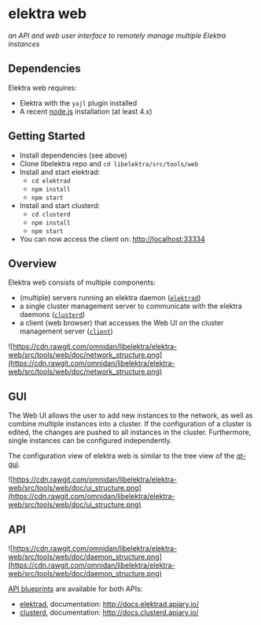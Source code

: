 # elektra web

_an API and web user interface to remotely manage multiple Elektra instances_


## Dependencies

Elektra web requires:

 * Elektra with the `yajl` plugin installed
 * A recent [node.js](https://nodejs.org/en/) installation (at least 4.x)


## Getting Started

 * Install dependencies (see above)
 * Clone libelektra repo and `cd libelektra/src/tools/web`
 * Install and start elektrad:
   * `cd elektrad`
   * `npm install`
   * `npm start`
 * Install and start clusterd:
   * `cd clusterd`
   * `npm install`
   * `npm start`
 * You can now access the client on: [http://localhost:33334](http://localhost:33334)


## Overview

Elektra web consists of multiple components:

 * (multiple) servers running an elektra daemon ([`elektrad`](elektrad/))
 * a single cluster management server to communicate with the elektra daemons ([`clusterd`](clusterd/))
 * a client (web browser) that accesses the Web UI on the cluster management server ([`client`](client/))

![https://cdn.rawgit.com/omnidan/libelektra/elektra-web/src/tools/web/doc/network_structure.png](https://cdn.rawgit.com/omnidan/libelektra/elektra-web/src/tools/web/doc/network_structure.png)


## GUI

The Web UI allows the user to add new instances to the network, as well as
combine multiple instances into a cluster. If the configuration of a cluster is
edited, the changes are pushed to all instances in the cluster. Furthermore,
single instances can be configured independently.

The configuration view of elektra web is similar to the tree view of the
[qt-gui](http://git.libelektra.org/tree/master/src/tools/qt-gui).

![https://cdn.rawgit.com/omnidan/libelektra/elektra-web/src/tools/web/doc/ui_structure.png](https://cdn.rawgit.com/omnidan/libelektra/elektra-web/src/tools/web/doc/ui_structure.png)


## API

![https://cdn.rawgit.com/omnidan/libelektra/elektra-web/src/tools/web/doc/daemon_structure.png](https://cdn.rawgit.com/omnidan/libelektra/elektra-web/src/tools/web/doc/daemon_structure.png)

[API blueprints](https://apiblueprint.org/) are available for both APIs:

 * [elektrad](https://github.com/omnidan/libelektra/blob/http-api-proposal/doc/apiblueprints/elektrad.apib), documentation: http://docs.elektrad.apiary.io/
 * [clusterd](https://github.com/omnidan/libelektra/blob/http-api-proposal/doc/apiblueprints/clusterd.apib), documentation: http://docs.clusterd.apiary.io/
